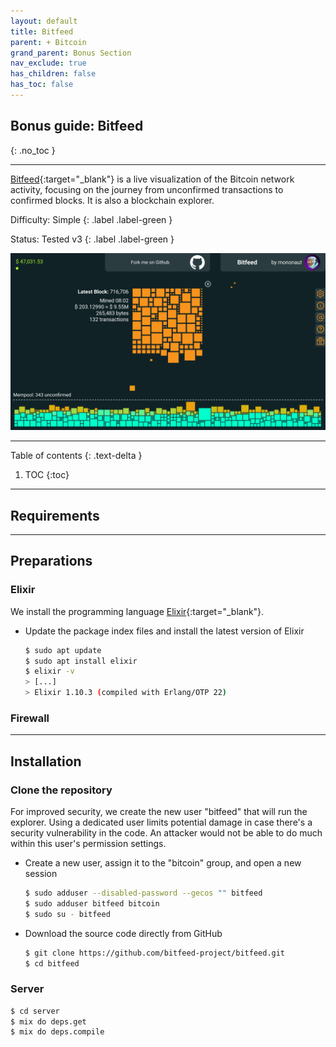```yaml
---
layout: default
title: Bitfeed
parent: + Bitcoin
grand_parent: Bonus Section
nav_exclude: true
has_children: false
has_toc: false
---
```


## Bonus guide: Bitfeed
{: .no_toc }

---

[Bitfeed](https://github.com/bitfeed-project/bitfeed){:target="_blank"} is a live visualization of the Bitcoin network activity, focusing on the journey from unconfirmed transactions to confirmed blocks. It is also a blockchain explorer.

Difficulty: Simple
{: .label .label-green }

Status: Tested v3
{: .label .label-green }

![Bitfeed](../../../images/bitfeed.png)

---

Table of contents
{: .text-delta }

1. TOC
{:toc}

---

## Requirements

---

## Preparations

### Elixir

We install the programming language [Elixir](https://elixir-lang.org/){:target="_blank"}.

* Update the package index files and install the latest version of Elixir 

  ```sh
  $ sudo apt update
  $ sudo apt install elixir
  $ elixir -v
  > [...]
  > Elixir 1.10.3 (compiled with Erlang/OTP 22)
  ```

### Firewall

---

## Installation

### Clone the repository

For improved security, we create the new user "bitfeed" that will run the explorer. Using a dedicated user limits potential damage in case there's a security vulnerability in the code. An attacker would not be able to do much within this user's permission settings.

* Create a new user, assign it to the "bitcoin" group, and open a new session

  ```sh
  $ sudo adduser --disabled-password --gecos "" bitfeed
  $ sudo adduser bitfeed bitcoin
  $ sudo su - bitfeed
  ```

* Download the source code directly from GitHub

  ```sh
  $ git clone https://github.com/bitfeed-project/bitfeed.git
  $ cd bitfeed
  ```
  
### Server




  ```sh
  $ cd server
  $ mix do deps.get
  $ mix do deps.compile
  ```
